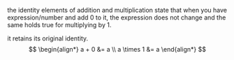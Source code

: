 the identity elements of addition and multiplication state that when you have expression/number and add 0 to it, the expression does not change and the same holds true for multiplying by 1. 

it retains its original identity.
$$
\begin{align*}
a + 0 &= a \\
a \times 1 &= a
\end{align*}
$$